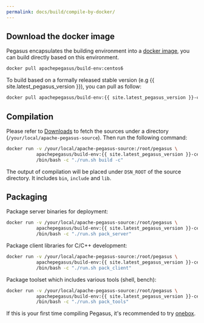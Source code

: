 ```yaml
---
permalink: docs/build/compile-by-docker/
---
```


## Download the docker image

Pegasus encapsulates the building environment into a [docker image](https://hub.docker.com/r/apachepegasus/build-env), you can build directly based on this environment.

```sh
docker pull apachepegasus/build-env:centos6
```

To build based on a formally released stable version (e.g {{ site.latest_pegasus_version }}), you can pull as follow:

```sh
docker pull apachepegasus/build-env:{{ site.latest_pegasus_version }}-centos6
```

## Compilation

Please refer to [Downloads](/docs/downloads) to fetch the sources under a directory (`/your/local/apache-pegasus-source`). Then run the following command:

```sh
docker run -v /your/local/apache-pegasus-source:/root/pegasus \
           apachepegasus/build-env:{{ site.latest_pegasus_version }}-centos6 \
           /bin/bash -c "./run.sh build -c"
```

The output of compilation will be placed under `DSN_ROOT` of the source directory. It includes `bin`, `include` and `lib`.

## Packaging

Package server binaries for deployment:

```bash
docker run -v /your/local/apache-pegasus-source:/root/pegasus \
           apachepegasus/build-env:{{ site.latest_pegasus_version }}-centos6 \
           /bin/bash -c "./run.sh pack_server"
```

Package client libraries for C/C++ development:

```bash
docker run -v /your/local/apache-pegasus-source:/root/pegasus \
           apachepegasus/build-env:{{ site.latest_pegasus_version }}-centos6 \
           /bin/bash -c "./run.sh pack_client"
```

Package toolset which includes various tools (shell, bench):

```bash
docker run -v /your/local/apache-pegasus-source:/root/pegasus \
           apachepegasus/build-env:{{ site.latest_pegasus_version }}-centos6 \
           /bin/bash -c "./run.sh pack_tools"
```

If this is your first time compiling Pegasus, it's recommended to try [onebox](/overview/onebox).

